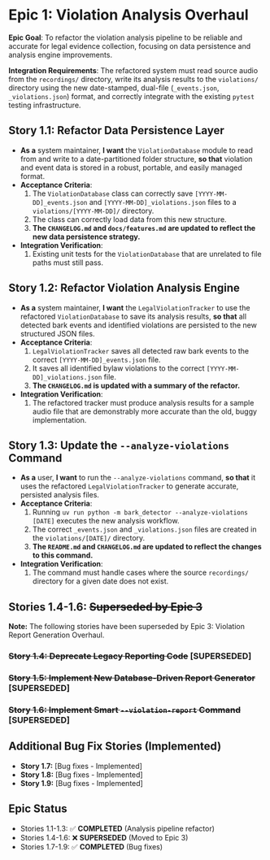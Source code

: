 # Epic 1: Violation Analysis Overhaul

**Epic Goal**: To refactor the violation analysis pipeline to be reliable and accurate for legal evidence collection, focusing on data persistence and analysis engine improvements.

**Integration Requirements**: The refactored system must read source audio from the `recordings/` directory, write its analysis results to the `violations/` directory using the new date-stamped, dual-file (`_events.json`, `_violations.json`) format, and correctly integrate with the existing `pytest` testing infrastructure.

## Story 1.1: Refactor Data Persistence Layer
* **As a** system maintainer,
    **I want** the `ViolationDatabase` module to read from and write to a date-partitioned folder structure,
    **so that** violation and event data is stored in a robust, portable, and easily managed format.
* **Acceptance Criteria**:
    1.  The `ViolationDatabase` class can correctly save `[YYYY-MM-DD]_events.json` and `[YYYY-MM-DD]_violations.json` files to a `violations/[YYYY-MM-DD]/` directory.
    2.  The class can correctly load data from this new structure.
    3.  **The `CHANGELOG.md` and `docs/features.md` are updated to reflect the new data persistence strategy.**
* **Integration Verification**:
    1.  Existing unit tests for the `ViolationDatabase` that are unrelated to file paths must still pass.

## Story 1.2: Refactor Violation Analysis Engine
* **As a** system maintainer,
    **I want** the `LegalViolationTracker` to use the refactored `ViolationDatabase` to save its analysis results,
    **so that** all detected bark events and identified violations are persisted to the new structured JSON files.
* **Acceptance Criteria**:
    1.  `LegalViolationTracker` saves all detected raw bark events to the correct `[YYYY-MM-DD]_events.json` file.
    2.  It saves all identified bylaw violations to the correct `[YYYY-MM-DD]_violations.json` file.
    3.  **The `CHANGELOG.md` is updated with a summary of the refactor.**
* **Integration Verification**:
    1.  The refactored tracker must produce analysis results for a sample audio file that are demonstrably more accurate than the old, buggy implementation.

## Story 1.3: Update the `--analyze-violations` Command
* **As a** user,
    **I want** to run the `--analyze-violations` command,
    **so that** it uses the refactored `LegalViolationTracker` to generate accurate, persisted analysis files.
* **Acceptance Criteria**:
    1.  Running `uv run python -m bark_detector --analyze-violations [DATE]` executes the new analysis workflow.
    2.  The correct `_events.json` and `_violations.json` files are created in the `violations/[DATE]/` directory.
    3.  **The `README.md` and `CHANGELOG.md` are updated to reflect the changes to this command.**
* **Integration Verification**:
    1.  The command must handle cases where the source `recordings/` directory for a given date does not exist.

## Stories 1.4-1.6: ~~Superseded by Epic 3~~
**Note:** The following stories have been superseded by Epic 3: Violation Report Generation Overhaul.

### ~~Story 1.4: Deprecate Legacy Reporting Code~~ [SUPERSEDED]
### ~~Story 1.5: Implement New Database-Driven Report Generator~~ [SUPERSEDED]
### ~~Story 1.6: Implement Smart `--violation-report` Command~~ [SUPERSEDED]

## Additional Bug Fix Stories (Implemented)
- **Story 1.7:** [Bug fixes - Implemented]
- **Story 1.8:** [Bug fixes - Implemented]
- **Story 1.9:** [Bug fixes - Implemented]

## Epic Status
- Stories 1.1-1.3: ✅ **COMPLETED** (Analysis pipeline refactor)
- Stories 1.4-1.6: ❌ **SUPERSEDED** (Moved to Epic 3)
- Stories 1.7-1.9: ✅ **COMPLETED** (Bug fixes)
